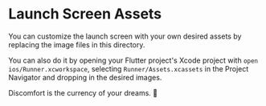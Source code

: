 # Launch Screen Assets

You can customize the launch screen with your own desired assets by replacing the image files in this directory.

You can also do it by opening your Flutter project's Xcode project with `open ios/Runner.xcworkspace`, selecting `Runner/Assets.xcassets` in the Project Navigator and dropping in the desired images.
<!-- INSPIRATIONAL_QUOTE_START -->
Discomfort is the currency of your dreams.
🦖
<!-- INSPIRATIONAL_QUOTE_END -->
